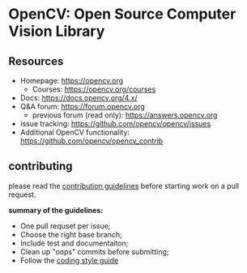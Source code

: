 # OpenCV: Open Source Computer Vision Library
## **Resources**
* Homepage: https://opencv.org
    * Courses: https://opencv.org/courses
* Docs: https://docs.opencv.org/4.x/
* Q&A forum: https://forum.opencv.org
    * previous forum (read only): https://answers.opencv.org
* issue tracking: https://github.com/opencv/opencv/issues
* Additional OpenCV functionality: https://github.com/opencv/opencv_contrib

## **contributing**
please read the [contribution guidelines]() before starting work on a pull request.

**summary of the guidelines:**
* One pull requset per issue;
* Choose the right base branch;
* Include test and documentaiton;
* Clean up "oops" commits before submitting;
* Follow the [coding style guide]()
